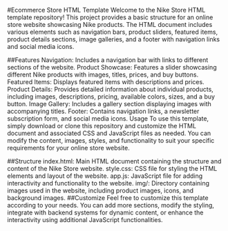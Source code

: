 #Ecommerce Store HTML Template
Welcome to the Nike Store HTML template repository! This project provides a basic structure for an online store website showcasing Nike products. The HTML document includes various elements such as navigation bars, product sliders, featured items, product details sections, image galleries, and a footer with navigation links and social media icons.

##Features
Navigation: Includes a navigation bar with links to different sections of the website.
Product Showcase: Features a slider showcasing different Nike products with images, titles, prices, and buy buttons.
Featured Items: Displays featured items with descriptions and prices.
Product Details: Provides detailed information about individual products, including images, descriptions, pricing, available colors, sizes, and a buy button.
Image Gallery: Includes a gallery section displaying images with accompanying titles.
Footer: Contains navigation links, a newsletter subscription form, and social media icons.
Usage
To use this template, simply download or clone this repository and customize the HTML document and associated CSS and JavaScript files as needed. You can modify the content, images, styles, and functionality to suit your specific requirements for your online store website.

##Structure
index.html: Main HTML document containing the structure and content of the Nike Store website.
style.css: CSS file for styling the HTML elements and layout of the website.
app.js: JavaScript file for adding interactivity and functionality to the website.
img/: Directory containing images used in the website, including product images, icons, and background images.
##Customize
Feel free to customize this template according to your needs. You can add more sections, modify the styling, integrate with backend systems for dynamic content, or enhance the interactivity using additional JavaScript functionalities.

